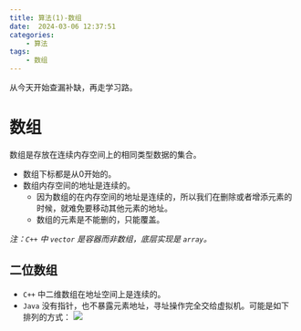 ```yaml
---
title: 算法(1)-数组
date:  2024-03-06 12:37:51
categories:
    - 算法
tags:
    - 数组
---
```


从今天开始查漏补缺，再走学习路。

# 数组

数组是存放在连续内存空间上的相同类型数据的集合。

<!-- more -->

- 数组下标都是从0开始的。
- 数组内存空间的地址是连续的。
  - 因为数组的在内存空间的地址是连续的，所以我们在删除或者增添元素的时候，就难免要移动其他元素的地址。
  - 数组的元素是不能删的，只能覆盖。

*注：`C++` 中 `vector` 是容器而非数组，底层实现是 `array`。*


## 二位数组

- `C++` 中二维数组在地址空间上是连续的。
- `Java` 没有指针，也不暴露元素地址，寻址操作完全交给虚拟机。可能是如下排列的方式：
![](https://code-thinking-1253855093.file.myqcloud.com/pics/20201214111631844.png)